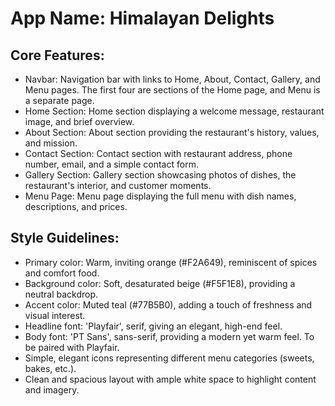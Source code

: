 # **App Name**: Himalayan Delights

## Core Features:

- Navbar: Navigation bar with links to Home, About, Contact, Gallery, and Menu pages. The first four are sections of the Home page, and Menu is a separate page.
- Home Section: Home section displaying a welcome message, restaurant image, and brief overview.
- About Section: About section providing the restaurant's history, values, and mission.
- Contact Section: Contact section with restaurant address, phone number, email, and a simple contact form.
- Gallery Section: Gallery section showcasing photos of dishes, the restaurant's interior, and customer moments.
- Menu Page: Menu page displaying the full menu with dish names, descriptions, and prices.

## Style Guidelines:

- Primary color: Warm, inviting orange (#F2A649), reminiscent of spices and comfort food.
- Background color: Soft, desaturated beige (#F5F1E8), providing a neutral backdrop.
- Accent color: Muted teal (#77B5B0), adding a touch of freshness and visual interest.
- Headline font: 'Playfair', serif, giving an elegant, high-end feel.
- Body font: 'PT Sans', sans-serif, providing a modern yet warm feel. To be paired with Playfair.
- Simple, elegant icons representing different menu categories (sweets, bakes, etc.).
- Clean and spacious layout with ample white space to highlight content and imagery.